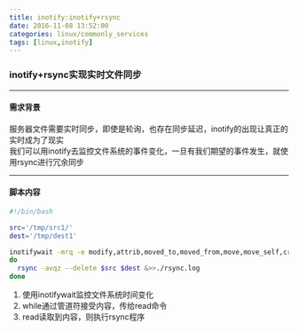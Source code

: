 ```yaml
---
title: inotify:inotify+rsync
date: 2016-11-08 13:52:00
categories: linux/commonly_services
tags: [linux,inotify]
---
```

### inotify+rsync实现实时文件同步

----

#### 需求背景
服务器文件需要实时同步，即使是轮询，也存在同步延迟，inotify的出现让真正的实时成为了现实  
我们可以用inotify去监控文件系统的事件变化，一旦有我们期望的事件发生，就使用rsync进行冗余同步

----

#### 脚本内容
``` bash
#!/bin/bash

src='/tmp/src1/'
dest='/tmp/dest1'

inotifywait -mrq -e modify,attrib,moved_to,moved_from,move,move_self,create,delete,delete_self --timefmt='%d/%m/%y %H:%M' --format='%T %w%f %e' $src | while read chgeFile
do
  rsync -avqz --delete $src $dest &>>./rsync.log
done
```
1. 使用inotifywait监控文件系统时间变化
2. while通过管道符接受内容，传给read命令
3. read读取到内容，则执行rsync程序
